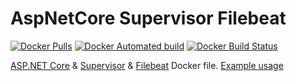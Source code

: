 # AspNetCore Supervisor Filebeat

[![Docker Pulls](https://img.shields.io/docker/pulls/burakince/aspnetcore-supervisor-filebeat.svg)](https://hub.docker.com/r/burakince/aspnetcore-supervisor-filebeat/) [![Docker Automated build](https://img.shields.io/docker/automated/burakince/aspnetcore-supervisor-filebeat.svg)](https://hub.docker.com/r/burakince/aspnetcore-supervisor-filebeat/) [![Docker Build Status](https://img.shields.io/docker/build/burakince/aspnetcore-supervisor-filebeat.svg)](https://hub.docker.com/r/burakince/aspnetcore-supervisor-filebeat/)

[ASP.NET Core](https://hub.docker.com/r/microsoft/aspnetcore/) &amp; [Supervisor](https://github.com/Supervisor/supervisor) &amp; [Filebeat](https://github.com/elastic/beats) Docker file. [Example usage](https://github.com/burakince/aspnetcore-supervisor-filebeat-example)
